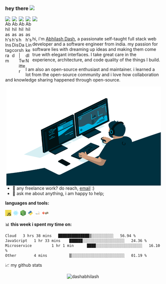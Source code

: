 ### hey there <img src="https://media.giphy.com/media/hvRJCLFzcasrR4ia7z/giphy.gif" width="25px">
<a href="https://www.instagram.com/imabhilash77/">
  <img align="left" alt="Abhilash's Instagram" width="22px" src="https://raw.githubusercontent.com/hussainweb/hussainweb/main/icons/instagram.png" />
</a>
<a href="https://discord.gg/waVqPEFq">
  <img align="left" alt="Abhilash's Discord" width="22px" src="https://raw.githubusercontent.com/peterthehan/peterthehan/master/assets/discord.svg" />
</a>
<a href="https://twitter.com/tweet_dashabhi">
  <img align="left" alt="Abhilash Dash | Twitter" width="22px" src="https://raw.githubusercontent.com/peterthehan/peterthehan/master/assets/twitter.svg" />
</a>
<a href="https://www.linkedin.com/in/abhilash5788/">
  <img align="left" alt="Abhilash's LinkedIN" width="22px" src="https://raw.githubusercontent.com/peterthehan/peterthehan/master/assets/linkedin.svg" />
</a>

![](https://visitor-badge.glitch.me/badge?page_id=dashabhi.dashabhi)

<br />

hi, i'm [Abhilash Dash](https://www.linkedin.com/in/abhilash5788/), a passionate self-taught full stack web developer and a software engineer from india. my passion for software lies with dreaming up ideas and making them come true with elegant interfaces. I take great care in the experience, architecture, and code quality of the things I build.

I am also an open-source enthusiast and maintainer. i learned a lot from the open-source community and i love how collaboration and knowledge sharing happened through open-source.


  <img align="right" alt="GIF" src="https://github.com/dashabhilash/dashabhilash/blob/main/code.gif?raw=true" width="500" height="320" />
  
- 💼 any freelance work? do reach, [email](mailto:email.abhilashdash@gmail.com) :)
- 💬 ask me about anything, i am happy to help;

**languages and tools:**  

<code><img height="20" src="https://raw.githubusercontent.com/github/explore/80688e429a7d4ef2fca1e82350fe8e3517d3494d/topics/javascript/javascript.png"></code>
<code><img height="20" src="https://raw.githubusercontent.com/github/explore/80688e429a7d4ef2fca1e82350fe8e3517d3494d/topics/react/react.png"></code>
<code><img height="20" src="https://raw.githubusercontent.com/github/explore/80688e429a7d4ef2fca1e82350fe8e3517d3494d/topics/nodejs/nodejs.png"></code>
<code><img height="20" src="https://raw.githubusercontent.com/github/explore/80688e429a7d4ef2fca1e82350fe8e3517d3494d/topics/python/python.png"></code>
<code><img height="20" src="https://raw.githubusercontent.com/github/explore/80688e429a7d4ef2fca1e82350fe8e3517d3494d/topics/mysql/mysql.png"></code>
<code><img height="20" src="https://raw.githubusercontent.com/github/explore/80688e429a7d4ef2fca1e82350fe8e3517d3494d/topics/git/git.png"></code>

📊 **this week i spent my time on:**
<!--START_SECTION:waka-->

```text
Cloud   3 hrs 38 mins   ██████████████▒░░░░░░░░░░   56.94 %
JavaScript   1 hr 33 mins    ██████░░░░░░░░░░░░░░░░░░░   24.36 %
Microservice         1 hr 1 min      ████░░░░░░░░░░░░░░░░░░░░░   16.10 %
Other        4 mins          ▒░░░░░░░░░░░░░░░░░░░░░░░░   01.19 %
```

<!--END_SECTION:waka-->


📈 my github stats

<p align="center"> <img src="https://github-readme-stats.vercel.app/api?username=dashabhilash&show_icons=true&theme=gotham" alt="dashabhilash" />





<!---
dashabhilash/dashabhilash is a ✨ special ✨ repository because its `README.md` (this file) appears on your GitHub profile.
You can click the Preview link to take a look at your changes.
--->
